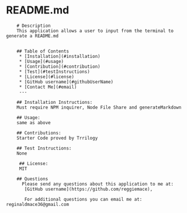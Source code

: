 # README.md

        # Description
        This application allows a user to input from the terminal to generate a README.md
      
  
        ## Table of Contents
         * [Installation](#installation)
         * [Usage](#usage)
         * [Contribution](#contribution)
         * [Test](#testInstructions)
         * [License](#license)
         * [GitHub username](#githubUserName)
         * [Contact Me](#email)
         ---
  
        ## Installation Instructions:
        Must require NPM inquirer, Node File Share and generateMarkdown
  
        ## Usage:
        same as above
  
        ## Contributions:
        Starter Code proved by Trrilogy
  
        ## Test Instructions:
        None
  
         ## License:
         MIT
  
        ## Questions
          Please send any questions about this application to me at:
           [GitHub username](https://github.com/reggiemace),
  
           For additional questions you can email me at: reginaldmace36@gmail.com
